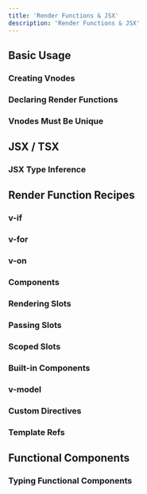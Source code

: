 ```yaml
---
title: 'Render Functions & JSX'
description: 'Render Functions & JSX'
---
```

## Basic Usage
### Creating Vnodes
### Declaring Render Functions
### Vnodes Must Be Unique
## JSX / TSX
### JSX Type Inference
## Render Function Recipes
### v-if
### v-for
### v-on
### Components
### Rendering Slots
### Passing Slots
### Scoped Slots
### Built-in Components
### v-model
### Custom Directives
### Template Refs
## Functional Components
### Typing Functional Components
